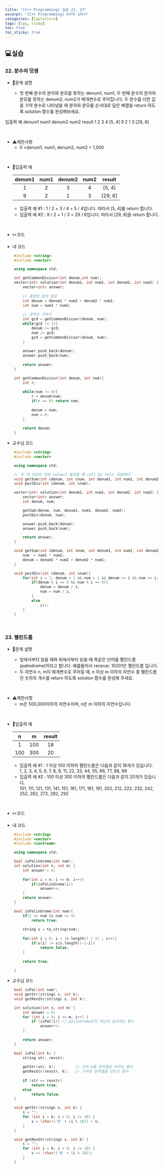 ```yaml
---
title: "[C++ Programming] 실습 22, 23"
excerpt: "[C++ Programming] 8주차 1차시"
categories: [Cpplecture]
tags: [cpp, study]
toc: true
toc_sticky: true
---
```


## 💻실습

### 22. 분수의 덧셈

+ 📝문제 설명 

    + 첫 번째 분수의 분자와 분모를 뜻하는 denum1, num1, 두 번째 분수의 분자와 분모를 뜻하는 denum2, num2가 매개변수로 주어집니다. 두 분수를 더한 값을 기약 분수로 나타냈을 때 분자와 분모를 순서대로 담은 배열을 return 하도록 solution 함수를 완성해보세요.

입출력 예
denum1	num1	denum2	num2	result
1	2	3	4	[5, 4]
9	2	1	3	[29, 6]

<br/>

+ ⚠️제한사항
    + 0 <denum1, num1, denum2, num2 < 1,000
    
<br/>

+ 📜입출력 예

   | denum1  |  num1  | denum2 |  num2  | result |
   | :----:  | :----: | :----: | :----: | :----: |
   |    1    |    2   |   3    |    4   | [5, 4] |  
   |    9    |    2   |   1    |    3   | [29, 6]| 


   + 입출력 예 #1 : 1 / 2 + 3 / 4 = 5 / 4입니다. 따라서 [5, 4]를 return 합니다.
   + 입출력 예 #2 : 9 / 2 + 1 / 3 = 29 / 6입니다. 따라서 [29, 6]을 return 합니다.

<br/>

+ ✏️코드

+ 내 코드

```cpp
    #include <string>
    #include <vector>

    using namespace std;

    int getCommonDivisor(int denum,int num);
    vector<int> solution(int denum1, int num1, int denum2, int num2) {
        vector<int> answer;
        
        // 통분한 분자 분모
        int denum = denum1 * num2 + denum2 * num1;
        int num = num1 * num2;
        
        // 공약수 구하기
        int gcd = getCommonDivisor(denum, num);
        while(gcd != 1){
            denum /= gcd;
            num /= gcd;
            gcd = getCommonDivisor(denum, num);
        }
        
        answer.push_back(denum);
        answer.push_back(num);
        
        return answer;
    }

    int getCommonDivisor(int denum, int num){
        int r;
        
        while(num != 0){
            r = denum%num;
            if(r == 0) return num;
            
            denum = num;
            num = r;   
        }
        
        return denum;
    }
```

+ 교수님 코드

```cpp
    #include <string>
    #include <vector>

    using namespace std;

    // 두 개 이상의 리턴 value가 필요할 때 call by ref는 유용하다
    void getSum(int &denum, int &num, int denum1, int num1, int denum2, int num2);
    void postDiv(int &denum, int &num);

    vector<int> solution(int denum1, int num1, int denum2, int num2) {
        vector<int> answer;
        int denum, num;

        getSum(denum, num, denum1, num1, denum2, num2);
        postDiv(denum, num);

        answer.push_back(denum);
        answer.push_back(num);

        return answer;
    }

    void getSum(int &denum, int &num, int denum1, int num1, int denum2, int num2){
        num  = num1 * num2;
        denum = denum1 * num2 + denum2 * num1;
    }

    void postDiv(int &denum, int &num){
        for(int i = 2; denum > 1 && num > 1 && denum >= i && num >= i; ){
            if(denum % i == 0 && num % i == 0){
                denum = denum / i;
                num = num / i;
            }
            else 
                i++;
        }
    }

```

<br/>

### 23. 팰린드롬

+ 📝문제 설명 

    + 앞에서부터 읽을 때와 뒤에서부터 읽을 때 똑같은 단어를 팰린드롬(palindrome)이라고 합니다. 예를들어서 racecar, 10201은 팰린드롬 입니다.
    + 두 자연수 n, m이 매개변수로 주어질 때, n 이상 m 이하의 자연수 중 팰린드롬인 숫자의 개수를 return 하도록 solution 함수를 완성해 주세요.

<br/>

+ ⚠️제한사항
    + m은 500,000이하의 자연수이며, n은 m 이하의 자연수입니다.
    
<br/>

+ 📜입출력 예

   |    n    |    m   |   result   |
   | :-----: | :----: | :--------: |
   |    1    |   100  |     18     |
   |  100    |   300  |     20     |


   + 입출력 예 #1 : 1 이상 100 이하의 팰린드롬은 다음과 같이 18개가 있습니다.  
        1, 2, 3, 4, 5, 6, 7, 8, 9, 11, 22, 33, 44, 55, 66, 77, 88, 99
   + 입출력 예 #2 : 100 이상 300 이하의 팰린드롬은 다음과 같이 20개가 있습니다.  
        101, 111, 121, 131, 141, 151, 161, 171, 181, 191, 202, 212, 222, 232, 242, 252, 262, 272, 282, 292

<br/>

+ ✏️코드

+ 내 코드

```cpp
    #include <string>
    #include <vector>
    #include <iostream>

    using namespace std;

    bool isPalindrome(int num);
    int solution(int n, int m) {
        int answer = 0;
        
        for(int i = n; i <= m; i++){
            if(isPalindrome(i))
                answer++;
        }
        return answer;
    }

    bool isPalindrome(int num){
        if(1 <= num && num <= 9) 
            return true;
        
        string s = to_string(num);
        
        for(int i = 0; i < (s.length() / 2) ; i++){
            if(s[i] != s[s.length()-1-i])
                return false;
        }
        
        return true;
        
    }
```

+ 교수님 코드

```cpp
    bool isPal(int num);
    void getStr(string& s, int k);
    void getRevStr(string& s, int k);

    int solution(int n, int m) {
        int answer = 0;
        for (int i = 0; i <= m; i++) {
            if (isPal(i)) // palindrome인지 아닌지 검사하는 함수
                answer++;
        }
        
        return answer;
    }

    bool isPal(int k) {
        string str, revstr;
        
        getStr(str, k);         // 숫자 k를 문자열로 바꾸는 함수
        getRevStr(revstr, k);   // 거꾸로 문자열을 만드는 함수
        
        if (str == revstr)
            return true;
        else
            return false;
    }

    void getStr(string& s, int k) {
        s = "";
        for (int i = k; i > 0; i /= 10) {
            s = (char)('0' + (i % 10)) + s;
        }
    }

    void getRevStr(string& s, int k) {
        s = "";
        for (int i = k; i > 0; i /= 10) {
            s += (char)('0' + (i % 10));
        }
    }
```